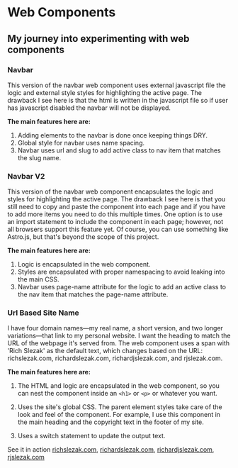 # Web Components

## My journey into experimenting with web components

### Navbar

This version of the navbar web component uses external javascript file the logic and external style styles for highlighting the active page. The drawback I see here is that the html is written in the javascript file so if user has javascript disabled the navbar will not be displayed.

**The main features here are:**

1. Adding elements to the navbar is done once keeping things DRY.
2. Global style for navbar uses name spacing.
3. Navbar uses url and slug to add active class to nav item that matches the slug name.

### Navbar V2

This version of the navbar web component encapsulates the logic and styles for highlighting the active page. The drawback I see here is that you still need to copy and paste the component into each page and if you have to add more items you need to do this multiple times. One option is to use an import statement to include the component in each page; however, not all browsers support this feature yet. Of course, you can use something like Astro.js, but that's beyond the scope of this project.

**The main features here are:**

1. Logic is encapsulated in the web component.
2. Styles are encapsulated with proper namespacing to avoid leaking into the main CSS.
3. Navbar uses page-name attribute for the logic to add an active class to the nav item that matches the page-name attribute.

### Url Based Site Name

I have four domain names—my real name, a short version, and two longer variations—that link to my personal website. I want the heading to match the URL of the webpage it's served from. The web component uses a span with 'Rich Slezak' as the default text, which changes based on the URL: richslezak.com, richardslezak.com, richardjslezak.com, and rjslezak.com.

**The main features here are:**

1. The HTML and logic are encapsulated in the web component, so you can nest the component inside an `<h1>` or `<p>` or whatever you want.

2. Uses the site's global CSS. The parent element styles take care of the look and feel of the component. For example, I use this component in the main heading and the copyright text in the footer of my site.

3. Uses a switch statement to update the output text.

See it in action [richslezak.com](https://richslezak.com/), [richardslezak.com](https://richardslezak.com/), [richardjslezak.com](https://richardjslezak.com/), [rjslezak.com](https://rjslezak.com/)
